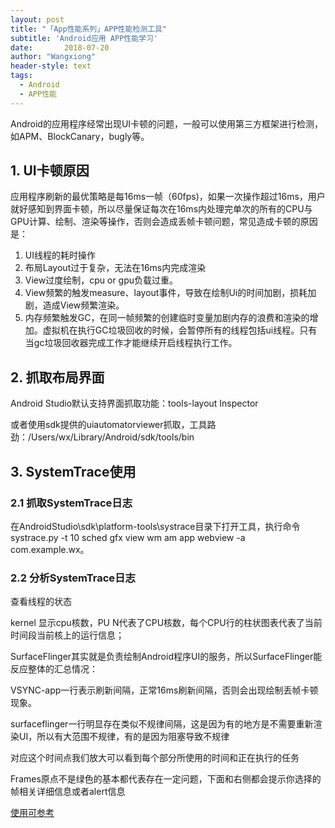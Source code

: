 ```yaml
---
layout: post
title: "「App性能系列」APP性能检测工具"
subtitle: 'Android应用 APP性能学习'
date:       2018-07-20
author: "Wangxiong"
header-style: text
tags:
  - Android
  - APP性能
---
```


Android的应用程序经常出现UI卡顿的问题，一般可以使用第三方框架进行检测，如APM、BlockCanary，bugly等。

## 1. UI卡顿原因

应用程序刷新的最优策略是每16ms一帧（60fps)，如果一次操作超过16ms，用户就好感知到界面卡顿，所以尽量保证每次在16ms内处理完单次的所有的CPU与GPU计算、绘制、渲染等操作，否则会造成丢帧卡顿问题，常见造成卡顿的原因是：

1. UI线程的耗时操作
2. 布局Layout过于复杂，无法在16ms内完成渲染
3. View过度绘制，cpu or gpu负载过重。
4. View频繁的触发measure、layout事件，导致在绘制Ui的时间加剧，损耗加剧，造成View频繁渲染。
5. 内存频繁触发GC，在同一帧频繁的创建临时变量加剧内存的浪费和渲染的增加。虚拟机在执行GC垃圾回收的时候，会暂停所有的线程包括ui线程。只有当gc垃圾回收器完成工作才能继续开启线程执行工作。

## 2. 抓取布局界面

Android Studio默认支持界面抓取功能：tools-layout Inspector

或者使用sdk提供的uiautomatorviewer抓取，工具路劲：/Users/wx/Library/Android/sdk/tools/bin

## 3. SystemTrace使用

### 2.1 抓取SystemTrace日志

在AndroidStudio\sdk\platform-tools\systrace目录下打开工具，执行命令systrace.py -t 10 sched gfx view wm am app webview -a com.example.wx。

### 2.2 分析SystemTrace日志

查看线程的状态

kernel 显示cpu核数，PU N代表了CPU核数，每个CPU行的柱状图表代表了当前时间段当前核上的运行信息；

SurfaceFlinger其实就是负责绘制Android程序UI的服务，所以SurfaceFlinger能反应整体的汇总情况： 

VSYNC-app一行表示刷新间隔，正常16ms刷新间隔，否则会出现绘制丢帧卡顿现象。

surfaceflinger一行明显存在类似不规律间隔，这是因为有的地方是不需要重新渲染UI，所以有大范围不规律，有的是因为阻塞导致不规律

对应这个时间点我们放大可以看到每个部分所使用的时间和正在执行的任务

Frames原点不是绿色的基本都代表存在一定问题，下面和右侧都会提示你选择的帧相关详细信息或者alert信息

[使用可参考](https://blog.csdn.net/yanbober/article/details/48394201)






